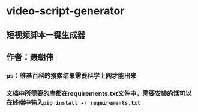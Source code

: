 # video-script-generator
## 短视频脚本一键生成器
## 作者：聂朝伟
### ps：维基百科的搜索结果需要科学上网才能出来
### 文档中所需要的库都在requirements.txt文件中，需要安装的话可以在终端中输入`pip install -r requirements.txt`
